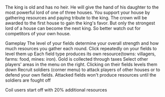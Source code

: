 The king is old and has no heir. He will give the hand of his daughter to the most powerful lord of one of three houses. You support your house by gathering resources and paying tribute to the king. The crown will be awarded to the first house to gain the king's favor.
But only the strongest lord of a house can become the next king. So better watch out for competitors of your own house.

Gameplay
The level of your fields determine your overall strength and how much resources you gather each round. Click repeatedly on your fields to level them up
Each field type produces its own resource(towns: villagers, farms: food, mines: iron). Gold is collected through taxes
Select other players' areas in the menu on the right. Clicking on their fields levels them down
Recruit soldiers (corner menu) to attack players of other houses or to defend your own fields. Attacked fields won't produce resources until the soldiers are fought off

Coil users start off with 20% additional resources